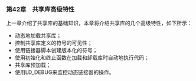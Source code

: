 ### 第42章　共享库高级特性

上一章介绍了共享库的基础知识，本章将介绍共享库的几个高级特性，如下所示：

+ 动态地加载共享库；
+ 控制共享库定义的符号的可见性；
+ 使用链接器脚本创建版本化的符号；
+ 使用初始化和终止函数在加载和卸载库时自动地执行代码；
+ 共享库预加载；
+ 使用LD_DEBUG来监控动态链接器的操作。

